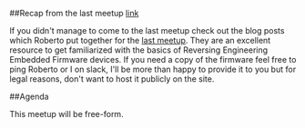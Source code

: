 ##Recap from the last meetup
[link](3-12-19.html)

If you didn't manage to come to the last meetup check out the blog posts which Roberto put together for the [last meetup](3-12-19.html). They are an excellent resource to get familiarized with the basics of Reversing Engineering Embedded Firmware devices. If you need a copy of the firmware feel free to ping Roberto or I on slack, I'll be more than happy to provide it to you but for legal reasons, don't want to host it publicly on the site. 

##Agenda

This meetup will be free-form.